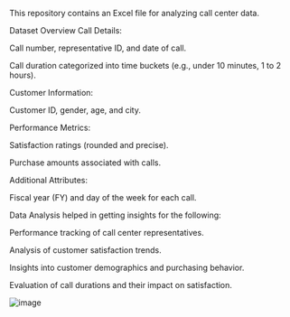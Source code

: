 <p align="left">
This repository contains an Excel file for analyzing call center data.

Dataset Overview Call Details:

Call number, representative ID, and date of call.

Call duration categorized into time buckets (e.g., under 10 minutes, 1 to 2 hours).

Customer Information:

Customer ID, gender, age, and city.

Performance Metrics:

Satisfaction ratings (rounded and precise).

Purchase amounts associated with calls.

Additional Attributes:

Fiscal year (FY) and day of the week for each call.

Data Analysis helped in getting insights for the following:

Performance tracking of call center representatives.

Analysis of customer satisfaction trends.

Insights into customer demographics and purchasing behavior.

Evaluation of call durations and their impact on satisfaction.

![image](https://github.com/user-attachments/assets/1afc8bd1-54b7-4c66-b87c-5a77cf257d1c)

</p>
